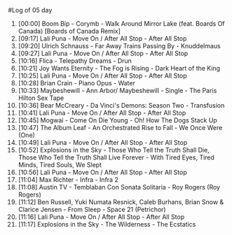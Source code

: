 #Log of 05 day

1. [00:00] Boom Bip - Corymb - Walk Around Mirror Lake (feat. Boards Of Canada) [Boards of Canada Remix]
1. [09:17] Lali Puna - Move On / After All Stop - After All Stop
1. [09:20] Ulrich Schnauss - Far Away Trains Passing By - Knuddelmaus
1. [09:27] Lali Puna - Move On / After All Stop - After All Stop
1. [10:16] Flica - Telepathy Dreams - Drun
1. [10:21] Joy Wants Eternity - The Fog is Rising - Dark Heart of the King
1. [10:25] Lali Puna - Move On / After All Stop - After All Stop
1. [10:28] Brian Crain - Piano Opus - Water
1. [10:33] Maybeshewill - Ann Arbor/ Maybeshewill - Single - The Paris Hilton Sex Tape
1. [10:36] Bear McCreary - Da Vinci's Demons: Season Two - Transfusion
1. [10:41] Lali Puna - Move On / After All Stop - After All Stop
1. [10:45] Mogwai - Come On Die Young - Oh! How The Dogs Stack Up
1. [10:47] The Album Leaf - An Orchestrated Rise to Fall - We Once Were (One)
1. [10:49] Lali Puna - Move On / After All Stop - After All Stop
1. [10:52] Explosions in the Sky - Those Who Tell the Truth Shall Die, Those Who Tell the Truth Shall Live Forever - With Tired Eyes, Tired Minds, Tired Souls, We Slept
1. [10:56] Lali Puna - Move On / After All Stop - After All Stop
1. [11:04] Max Richter - Infra - Infra 2
1. [11:08] Austin TV - Temblaban Con Sonata Solitaria - Roy Rogers (Roy Rogers)
1. [11:12] Ben Russell, Yuki Numata Resnick, Caleb Burhans, Brian Snow & Clarice Jensen - From Sleep - Space 21 (Petrichor)
1. [11:16] Lali Puna - Move On / After All Stop - After All Stop
1. [11:17] Explosions in the Sky - The Wilderness - The Ecstatics
